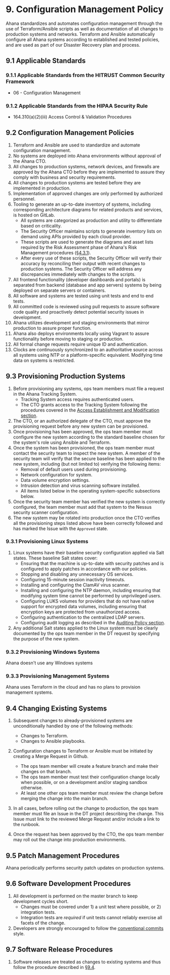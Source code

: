 # 9. Configuration Management Policy

Ahana standardizes and automates configuration management through the use of Terraform/Ansible scripts as well as documentation of all changes to production systems and networks. Terraform and Ansible automatically configure all Ahana systems according to established and tested policies, and are used as part of our Disaster Recovery plan and process.

## 9.1 Applicable Standards

### 9.1.1 Applicable Standards from the HITRUST Common Security Framework

- 06 - Configuration Management

### 9.1.2 Applicable Standards from the HIPAA Security Rule

- 164.310(a)(2)(iii) Access Control & Validation Procedures

## 9.2 Configuration Management Policies

1. Terraform and Ansible are used to standardize and automate configuration management.
2. No systems are deployed into Ahana environments without approval of the Ahana CTO.
3. All changes to production systems, network devices, and firewalls are approved by the Ahana CTO before they are implemented to assure they comply with business and security requirements.
4. All changes to production systems are tested before they are implemented in production.
5. Implementation of approved changes are only performed by authorized personnel.
6. Tooling to generate an up-to-date inventory of systems, including corresponding architecture diagrams for related products and services, is hosted on GitLab.
   - All systems are categorized as production and utility to differentiate based on criticality.
   - The Security Officer maintains scripts to generate inventory lists on demand using APIs provided by each cloud provider.
   - These scripts are used to generate the diagrams and asset lists required by the Risk Assessment phase of Ahana's Risk Management procedures ([§4.3.1](#4.3-risk-management-procedures)).
   - After every use of these scripts, the Security Officer will verify their accuracy by reconciling their output with recent changes to production systems. The Security Officer will address any discrepancies immediately with changes to the scripts.
7. All frontend functionality (developer dashboards and portals) is separated from backend (database and app servers) systems by being deployed on separate servers or containers.
8. All software and systems are tested using unit tests and end to end tests.
9. All committed code is reviewed using pull requests to assure software code quality and proactively detect potential security issues in development.
10. Ahana utilizes development and staging environments that mirror production to assure proper function.
11. Ahana also deploys environments locally using Vagrant to assure functionality before moving to staging or production.
12. All formal change requests require unique ID and authentication.
13. Clocks are continuously synchronized to an authoritative source across all systems using NTP or a platform-specific equivalent. Modifying time data on systems is restricted.

## 9.3 Provisioning Production Systems

1. Before provisioning any systems, ops team members must file a request in the Ahana Tracking System.
   - Tracking System access requires authenticated users.
   - The CTO grants access to the Tracking System following the procedures covered in the [Access Establishment and Modification section](#7.2-access-establishment-and-modification).
2. The CTO, or an authorized delegate of the CTO, must approve the provisioning request before any new system can be provisioned.
3. Once provisioning has been approved, the ops team member must configure the new system according to the standard baseline chosen for the system's role using Ansible and Terraform.
4. Once the system has been provisioned, the ops team member must contact the security team to inspect the new system. A member of the security team will verify that the secure baseline has been applied to the new system, including (but not limited to) verifying the following items:
   - Removal of default users used during provisioning.
   - Network configuration for system.
   - Data volume encryption settings.
   - Intrusion detection and virus scanning software installed.
   - All items listed below in the operating system-specific subsections below.
5. Once the security team member has verified the new system is correctly configured, the team member must add that system to the Nessus security scanner configuration.
6. The new system may be rotated into production once the CTO verifies all the provisioning steps listed above have been correctly followed and has marked the Issue with the `Approved` state.

### 9.3.1 Provisioning Linux Systems

1. Linux systems have their baseline security configuration applied via Salt states. These baseline Salt states cover:
   - Ensuring that the machine is up-to-date with security patches and is configured to apply patches in accordance with our policies.
   - Stopping and disabling any unnecessary OS services.
   - Configuring 15-minute session inactivity timeouts.
   - Installing and configuring the ClamAV virus scanner.
   - Installing and configuring the NTP daemon, including ensuring that modifying system time cannot be performed by unprivileged users.
   - Configuring LUKS volumes for providers that do not have native support for encrypted data volumes, including ensuring that encryption keys are protected from unauthorized access.
   - Configuring authentication to the centralized LDAP servers.
   - Configuring audit logging as described in the [Auditing Policy section](#8-auditing-policy).
2. Any additional Salt states applied to the Linux system must be clearly documented by the ops team member in the DT request by specifying the purpose of the new system.

### 9.3.2 Provisioning Windows Systems

Ahana doesn't use any Windows systems

### 9.3.3 Provisioning Management Systems

Ahana uses Terraform in the cloud and has no plans to provision management systems.

## 9.4 Changing Existing Systems

1. Subsequent changes to already-provisioned systems are unconditionally handled by one of the following methods:

   - Changes to Terraform.
   - Changes to Ansible playbooks.

2. Configuration changes to Terraform or Ansible must be initiated by creating a Merge Request in Github.
   - The ops team member will create a feature branch and make their changes on that branch.
   - The ops team member must test their configuration change locally when possible, or on a development and/or staging sandbox otherwise.
   - At least one other ops team member must review the change before merging the change into the main branch.
3. In all cases, before rolling out the change to production, the ops team member must file an Issue in the DT project describing the change. This Issue must link to the reviewed Merge Request and/or include a link to the runbook.
4. Once the request has been approved by the CTO, the ops team member may roll out the change into production environments.

## 9.5 Patch Management Procedures

Ahana periodically performs security patch updates on production systems.

## 9.6 Software Development Procedures

1. All development is performed on the master branch to keep development cycles short.
   - Changes must be covered under 1) a unit test where possible, or 2) integration tests.
   - Integration tests are _required_ if unit tests cannot reliably exercise all facets of the change.
2. Developers are strongly encouraged to follow the [conventional commits](https://www.conventionalcommits.org/en/v1.0.0/) style.

## 9.7 Software Release Procedures

1. Software releases are treated as changes to existing systems and thus follow the procedure described in [§9.4](#9.4-changing-existing-systems).
